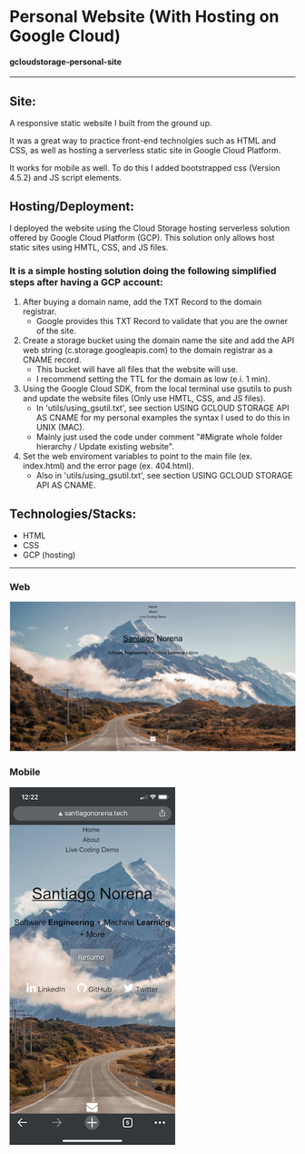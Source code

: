 # Personal Website (With Hosting on Google Cloud)

#### gcloudstorage-personal-site
-----
## Site:
A responsive static website I built from the ground up.

It was a great way to practice front-end technolgies such as HTML and CSS, as well as hosting a serverless static site in Google Cloud Platform. 

It works for mobile as well. To do this I added bootstrapped css (Version 4.5.2) and JS script elements.

## Hosting/Deployment:
I deployed the website using the Cloud Storage hosting serverless solution offered by Google Cloud Platform (GCP).
This solution only allows host static sites using HMTL, CSS, and JS files.

### It is a simple hosting solution doing the following simplified steps after having a GCP account:
1) After buying a domain name, add the TXT Record to the domain registrar.
    - Google provides this TXT Record to validate that you are the owner of the site.
2) Create a storage bucket using the domain name the site and add the API web string (c.storage.googleapis.com) to the domain registrar as a CNAME record.
    - This bucket will have all files that the website will use.
    - I recommend setting the TTL for the domain as low (e.i. 1 min).
3) Using the Google Cloud SDK, from the local terminal use gsutils to push and update the website files (Only use HMTL, CSS, and JS files). 
    - In 'utils/using_gsutil.txt', see section USING GCLOUD STORAGE API AS CNAME for my personal examples the syntax I used to do this in UNIX (MAC).
    - Mainly just used the code under comment "#Migrate whole folder hierarchy / Update existing website".
4) Set the web enviroment variables to point to the main file (ex. index.html) and the error page (ex. 404.html).
    - Also in 'utils/using_gsutil.txt', see section USING GCLOUD STORAGE API AS CNAME.

## Technologies/Stacks:
- HTML
- CSS
- GCP (hosting)

-----

### Web
![Web Version](deployment/my_site-web.png)

### Mobile
![Mobile Version](deployment/my_site-mobile.png) 
